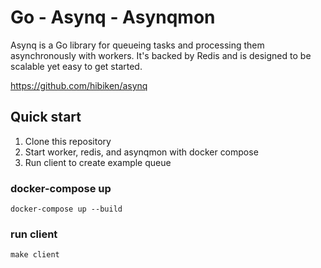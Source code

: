 # Go - Asynq - Asynqmon

Asynq is a Go library for queueing tasks and processing them asynchronously with workers. It's backed by Redis and is designed to be scalable yet easy to get started.

https://github.com/hibiken/asynq


## Quick start

1. Clone this repository
2. Start worker, redis, and asynqmon with docker compose
3. Run client to create example queue


### docker-compose up

```console
docker-compose up --build
```

### run client
```console
make client
```

